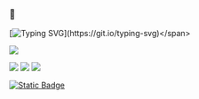 ### 👋

<span align="center">[![Typing SVG](https://readme-typing-svg.demolab.com?font=Fira+Code&pause=1000&random=false&width=435&lines=console.log('wuxian');wuxian;welcome+to+my+github)](https://git.io/typing-svg)</span>

<span align="center"><img style="width: '300px';" src="https://github.com/abhisheknaiidu/abhisheknaiidu/raw/master/code.gif?raw=true"></span>

<span > <img src="https://img.shields.io/badge/-HTML5-E34F26?style=flat-square&logo=html5&logoColor=white" /> <img src="https://img.shields.io/badge/-CSS3-1572B6?style=flat-square&logo=css3" /> <img src="https://img.shields.io/badge/-JavaScript-oringe?style=flat-square&logo=javascript" /> </span>

<a href="http://www.baidu.com" target="_blank" >![Static Badge](https://img.shields.io/badge/weibo-%E5%BE%AE%E5%8D%9A-blue) </a>


<!--
**996wuxian/996wuxian** is a ✨ _special_ ✨ repository because its `README.md` (this file) appears on your GitHub profile.

Here are some ideas to get you started:

- 🔭 I’m currently working on ...
- 🌱 I’m currently learning ...
- 👯 I’m looking to collaborate on ...
- 🤔 I’m looking for help with ...
- 💬 Ask me about ...
- 📫 How to reach me: ...
- 😄 Pronouns: ...
- ⚡ Fun fact: ...
-->
